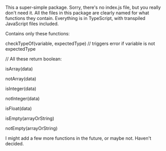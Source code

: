 This a super-simple package. Sorry, there's no index.js file, but you really don't need it.
All the files in this package are clearly named for what functions they contain.
Everything is in TypeScript, with transpiled JavaScript files included.

Contains only these functions:

checkTypeOf(variable, expectedType) // triggers error if variable is not expectedType

// All these return boolean:

isArray(data)

notArray(data)

isInteger(data)

notInteger(data)

isFloat(data)

isEmpty(arrayOrString)

notEmpty(arrayOrString)

I might add a few more functions in the future, or maybe not.  Haven't decided.